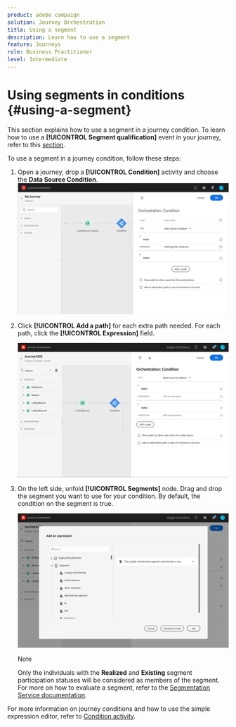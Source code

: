 ```yaml
---
product: adobe campaign
solution: Journey Orchestration
title: Using a segment
description: Learn how to use a segment
feature: Journeys
role: Business Practitioner
level: Intermediate
---
```


# Using segments in conditions {#using-a-segment}

This section explains how to use a segment in a journey condition. To learn how to use a **[!UICONTROL Segment qualification]** event in your journey, refer to this [section](../building-journeys/segment-qualification-events.md).

To use a segment in a journey condition, follow these steps:

1. Open a journey, drop a **[!UICONTROL Condition]** activity and choose the **Data Source Condition**.
   ![](../assets/journey47.png)

1. Click **[!UICONTROL Add a path]** for each extra path needed. For each path, click the **[!UICONTROL Expression]** field.

   ![](../assets/segment3.png)

1. On the left side, unfold **[!UICONTROL Segments]** node. Drag and drop the segment you want to use for your condition. By default, the condition on the segment is true.

   ![](../assets/segment4.png)

   >[!NOTE]
   >
   >Only the individuals with the **Realized** and **Existing** segment participation statuses will be considered as members of the segment. For more on how to evaluate a segment, refer to the [Segmentation Service documentation](https://experienceleague.adobe.com/docs/experience-platform/segmentation/tutorials/evaluate-a-segment.html?lang=en#interpret-segment-results). 

For more information on journey conditions and how to use the simple expression editor, refer to [Condition activity](../building-journeys/condition-activity.md#about_condition).